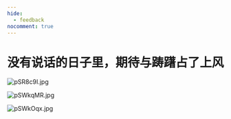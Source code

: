 ```yaml
---
hide:
  - feedback
nocomment: true
---
```


# 没有说话的日子里，期待与踌躇占了上风

![pSR8c9I.jpg](https://s1.ax1x.com/2023/02/08/pSR8c9I.jpg)

![pSWkqMR.jpg](https://s1.ax1x.com/2023/02/09/pSWkqMR.jpg)

![pSWkOqx.jpg](https://s1.ax1x.com/2023/02/09/pSWkOqx.jpg)